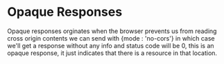 # Opaque Responses

Opaque responses orginates when the browser prevents us from reading cross origin contents we can send with {mode : 'no-cors'} in which case we'll get a response without any info and status code will be 0, this is an opaque response, it just indicates that there is a resource in that location.
